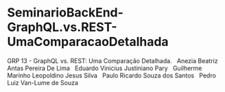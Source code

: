 # SeminarioBackEnd-GraphQL.vs.REST-UmaComparacaoDetalhada
GRP 13 - GraphQL vs. REST: Uma Comparação Detalhada.
 
Anezia Beatriz Antas Pereira De Lima 
 
Eduardo Vinicius Justiniano Pary 
 
Guilherme Marinho Leopoldino Jesus Silva 
 
Paulo Ricardo Souza dos Santos 
 
Pedro Luiz Van-Lume de Souza 
